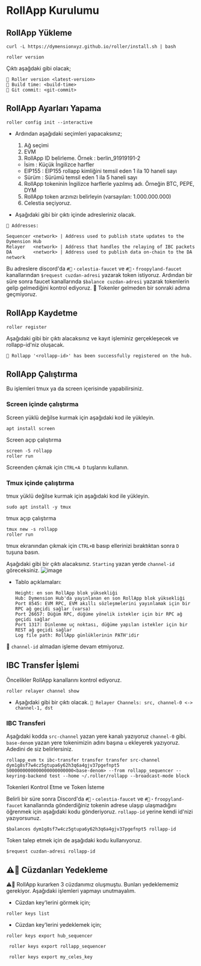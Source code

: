 # RollApp Kurulumu

## RollApp Yükleme
```shell
curl -L https://dymensionxyz.github.io/roller/install.sh | bash
```

```shell
roller version
```

Çıktı aşağdaki gibi olacak;
```
💈 Roller version <latest-version>
💈 Build time: <build-time>
💈 Git commit: <git-commit>
```

## RollApp Ayarları Yapama
```shell
roller config init --interactive
```
- Ardından aşağıdaki seçimleri yapacaksınız;
  1. Ağ seçimi
  2. EVM
  3. RollApp ID belirleme. Örnek : berlin_91919191-2
    - İsim : Küçük İngilizce harfler
    - EIP155 : EIP155 rollapp kimliğini temsil eden 1 ila 10 haneli sayı
    - Sürüm : Sürümü temsil eden 1 ila 5 haneli sayı
  4. RollApp tokeninin İngilizce harflerle yazılmış adı. Örneğin BTC, PEPE, DYM
  5. RollApp token arzınızı belirleyin (varsayılan: 1.000.000.000)
  6. Celestia seçiyoruz.

- Aşağıdaki gibi bir çıktı içinde adresleriniz olacak.
```shell
🔑 Addresses:

Sequencer <network> | Address used to publish state updates to the Dymension Hub
Relayer   <network> | Address that handles the relaying of IBC packets
DA        <network> | Address used to publish data on-chain to the DA network
```

Bu adreslere discord'da `#🚰・celestia-faucet` ve `#🚰・froopyland-faucet` kanallarından `$request cuzdan-adresi` yazarak token istiyoruz. 
Ardından bir süre sonra faucet kanallarında `$balance cuzdan-adresi` yazarak tokenlerin gelip gelmediğini kontrol ediyoruz. 
🔴 Tokenler gelmeden bir sonraki adıma geçmiyoruz.

## RollApp Kaydetme
```shell
roller register
```
Aşağıdaki gibi bir çıktı alacaksınız ve kayıt işleminiz gerçekleşecek ve rollapp-id'niz oluşacak.
```shell
💈 Rollapp '<rollapp-id>' has been successfully registered on the hub.
```

## RollApp Çalıştırma
Bu işlemleri tmux ya da screen içerisinde yapabilirsiniz.
### Screen içinde çalıştırma
Screen yüklü değilse kurmak için aşağıdaki kod ile yükleyin.
```shell
apt install screen
```
Screen açıp çalıştırma
```shell
screen -S rollapp
roller run
```
Screenden çıkmak için `CTRL+A D` tuşlarını kullanın.
### Tmux içinde çalıştırma
tmux yüklü değilse kurmak için aşağıdaki kod ile yükleyin.
```shell
sudo apt install -y tmux
```
tmux açıp çalıştırma
```shell
tmux new -s rollapp
roller run
```
tmux ekranından çıkmak için `CTRL+B` basıp ellerinizi bıraktıktan sonra `D` tuşuna basın.

Aşağıdaki gibi bir çıktı alacaksınız. `Starting` yazan yerde `channel-id` göreceksiniz.
![image](https://github.com/koltigin/Dymension-Froopyland-Kurulum-Rehberi/assets/102043225/0311bdc6-2536-42f8-a588-18a224a8322c)

- Tablo açıklamaları:
  ```
  Height: en son RollApp blok yüksekliği
  Hub: Dymension Hub'da yayınlanan en son RollApp blok yüksekliği
  Port 8545: EVM RPC, EVM akıllı sözleşmelerini yayınlamak için bir RPC ağ geçidi sağlar (varsa)
  Port 26657: Düğüm RPC, düğüme yönelik istekler için bir RPC ağ geçidi sağlar
  Port 1317: Dinlenme uç noktası, düğüme yapılan istekler için bir REST ağ geçidi sağlar
  Log file path: RollApp günlüklerinin PATH'idir
  ```

🔴 `channel-id` almadan işleme devam etmiyoruz.

## IBC Transfer İşlemi
Öncelikler RollApp kanallarını kontrol ediyoruz.
```shell
roller relayer channel show
```
- Aşağıdaki gibi bir çıktı olacak.
`💈 Relayer Channels: src, channel-0 <-> channel-1, dst`

### IBC Transferi
Aşağıdaki kodda `src-channel` yazan yere kanalı yazıyoruz `channel-0` gibi. `base-denom` yazan yere tokenimizin adını başına `u` ekleyerek yazıyoruz. Adedini de siz belirlersiniz.
```shell
rollapp_evm tx ibc-transfer transfer transfer src-channel dym1g8sf7w4cz5gtupa6y62h3q6a4gjv37pgefnpt5 5000000000000000000000000<base-denom> --from rollapp_sequencer --keyring-backend test --home ~/.roller/rollapp --broadcast-mode block
```

Tokenleri Kontrol Etme ve Token İsteme

Belirli bir süre sonra Discord'da `#🚰・celestia-faucet` ve `#🚰・froopyland-faucet` kanallarında gönderdiğiniz tokenin adrese ulaşıp ulaşmadığını öğrenmek için aşağıdaki kodu gönderiyoruz.
`rollapp-id` yerine kendi id'nizi yazıyorsunuz.

`$balances dym1g8sf7w4cz5gtupa6y62h3q6a4gjv37pgefnpt5 rollapp-id`

Token talep etmek için de aşağıdaki kodu kullanıyoruz.

`$request cuzdan-adresi rollapp-id`

## ⚠️🚨 Cüzdanları Yedekleme
⚠️🚨 RollApp kurarken 3 cüzdanımız oluşmuştu. Bunları yedeklememiz gerekiyor. Aşağıdaki işlemleri yapmayı unutmayalım. 
- Cüzdan key'lerini görmek için;
 ```
roller keys list
```
- Cüzdan key'lerini yedeklemek için;
```
roller keys export hub_sequencer
```
```
 roller keys export rollapp_sequencer
```
```
 roller keys export my_celes_key
```
